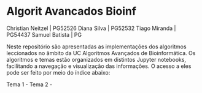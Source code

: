 # Algorit Avancados Bioinf

Christian Neitzel | PG52526
Diana Silva | PG52532
Tiago Miranda | PG54437
Samuel Batista | PG

Neste repositório são apresentadas as implementações dos algoritmos leccionados no âmbito da UC Algoritmos Avançados de Bioinformática. Os algoritmos e temas estão organizados em distintos Jupyter notebooks, facilitando a navegação e visualização das informações. O acesso a eles pode ser feito por meio do índice abaixo:

Tema 1 - 
Tema 2 - 
